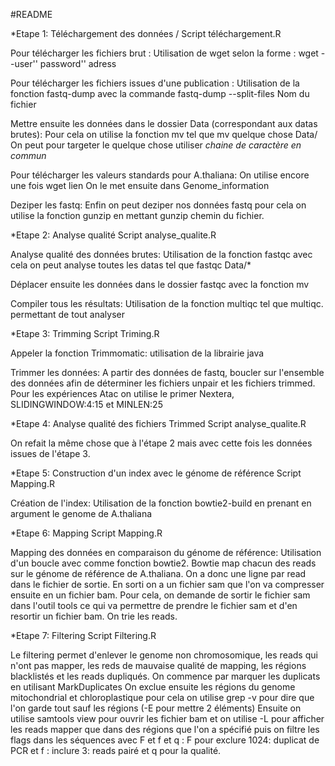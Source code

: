 #README

*Etape 1: Téléchargement des données / Script téléchargement.R

Pour télécharger les fichiers brut : Utilisation de wget selon la forme : wget --user'' password'' adress

Pour télécharger les fichiers issues d'une publication : Utilisation de la fonction fastq-dump avec la commande fastq-dump --split-files Nom du fichier

Mettre ensuite les données dans le dossier Data (correspondant aux datas brutes): Pour cela on utilise la fonction mv tel que mv quelque chose Data/ On peut pour targeter le quelque chose utiliser *chaine de caractère en commun* 

Pour télécharger les valeurs standards pour A.thaliana: On utilise encore une fois wget lien  On le met ensuite dans Genome_information

Deziper les fastq: Enfin on peut deziper nos données fastq pour cela on utilise la fonction gunzip en mettant gunzip chemin du fichier.



*Etape 2: Analyse qualité Script analyse_qualite.R

Analyse qualité des données brutes: Utilisation de la fonction fastqc avec cela on peut analyse toutes les datas tel que fastqc Data/*

Déplacer ensuite les données dans le dossier fastqc avec la fonction mv 

Compiler tous les résultats: Utilisation de la fonction multiqc tel que multiqc. permettant de tout analyser



*Etape 3: Trimming Script Triming.R

Appeler la fonction Trimmomatic: utilisation de la librairie java

Trimmer les données: A partir des données de fastq, boucler sur l'ensemble des données afin de déterminer les fichiers unpair et les fichiers trimmed. Pour les expériences Atac on utilise le primer Nextera,  SLIDINGWINDOW:4:15 et MINLEN:25


*Etape 4: Analyse qualité des fichiers Trimmed Script analyse_qualite.R

On refait la même chose que à l'étape 2 mais avec cette fois les données issues de l'étape 3. 


*Etape 5: Construction d'un index avec le génome de référence Script Mapping.R

Création de l'index: Utilisation de la fonction bowtie2-build en prenant en argument le genome de A.thaliana


*Etape 6: Mapping Script Mapping.R

Mapping des données en comparaison du génome de référence: Utilisation d'un boucle avec comme fonction bowtie2. Bowtie map chacun des reads sur le génome de référence de A.thaliana. On a donc une ligne par read dans le fichier de sortie. 
En sorti on a un fichier sam que l'on va compresser ensuite en un fichier bam. Pour cela, on demande de sortir le fichier sam dans l'outil tools ce qui va permettre de prendre le fichier sam et d'en resortir un fichier bam. 
On trie les reads.

*Etape 7: Filtering Script Filtering.R

Le filtering permet d'enlever le genome non chromosomique, les reads qui n'ont pas mapper, les reds de mauvaise qualité de mapping, les régions blacklistés et les reads dupliqués.
On commence par marquer les duplicats en utilisant MarkDuplicates
On exclue ensuite les régions du genome mitochondrial et chloroplastique pour cela on utilise grep -v pour dire que l'on garde tout sauf les régions (-E pour mettre 2 éléments)
Ensuite on utilise samtools view pour ouvrir les fichier bam et on utilise -L pour afficher les reads mapper que dans des régions que l'on a spécifié puis on filtre les flags dans les séquences avec F et f et q : F pour exclure 1024: duplicat de PCR et f : inclure 3: reads pairé  et q pour la qualité.
